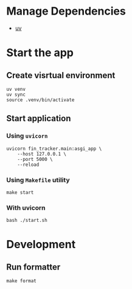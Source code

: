 # Manage Dependencies

- [uv](https://docs.astral.sh/uv/concepts/projects/dependencies/)

# Start the app
## Create visrtual environment

```
uv venv
uv sync
source .venv/bin/activate
```

## Start application
### Using `uvicorn`
```
uvicorn fin_tracker.main:asgi_app \
    --host 127.0.0.1 \
    --port 5000 \
    --reload
```
### Using `Makefile` utility
```
make start
```
### With uvicorn
```
bash ./start.sh
```

# Development
## Run formatter
```
make format
```
